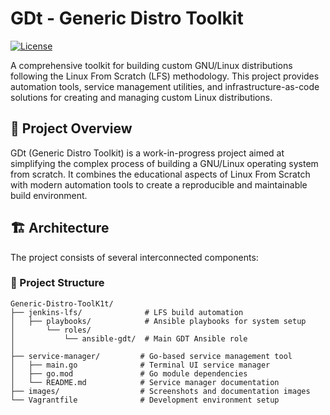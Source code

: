 # GDt - Generic Distro Toolkit

[![License](https://img.shields.io/badge/License-Apache%202.0-blue.svg)](https://opensource.org/licenses/Apache-2.0)

A comprehensive toolkit for building custom GNU/Linux distributions following the Linux From Scratch (LFS) methodology. This project provides automation tools, service management utilities, and infrastructure-as-code solutions for creating and managing custom Linux distributions.

## 🎯 Project Overview

GDt (Generic Distro Toolkit) is a work-in-progress project aimed at simplifying the complex process of building a GNU/Linux operating system from scratch. It combines the educational aspects of Linux From Scratch with modern automation tools to create a reproducible and maintainable build environment.

## 🏗️ Architecture

The project consists of several interconnected components:

### 📁 Project Structure

```
Generic-Distro-ToolK1t/
├── jenkins-lfs/              # LFS build automation
│   ├── playbooks/            # Ansible playbooks for system setup
│       └── roles/
│           └── ansible-gdt/  # Main GDT Ansible role
│ 
├── service-manager/         # Go-based service management tool
│   ├── main.go              # Terminal UI service manager
│   ├── go.mod               # Go module dependencies
│   └── README.md            # Service manager documentation
├── images/                  # Screenshots and documentation images
└── Vagrantfile              # Development environment setup
```
